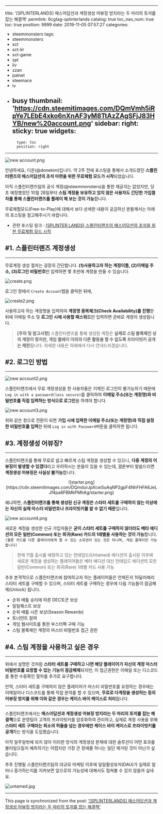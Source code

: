 
---
title: '[SPLINTERLANDS] 매스어답션과 계정생성 어뷰징 방지라는 두 마리의 토끼를 잡는 해결책'
permlink: 6cgtag-splinterlands
catalog: true
toc_nav_num: true
toc: true
position: 9999
date: 2019-11-05 07:57:27
categories:
- steemmonsters
tags:
- steemmonsters
- sct
- sct-kr
- sct-game
- spt
- liv
- zzan
- palnet
- steemace
- iv
- busy
thumbnail: 'https://cdn.steemitimages.com/DQmVmh5iRpYe7LEbE4xko6nXnAF3yM8TtAzZAgSFjJ83HYB/new%20account.png'
sidebar:
    right:
        sticky: true
widgets:
    -
        type: toc
        position: right
---


![new account.png](https://cdn.steemitimages.com/DQmVmh5iRpYe7LEbE4xko6nXnAF3yM8TtAzZAgSFjJ83HYB/new%20account.png)

안녕하세요, 디온(@donekim)입니다. 약 2주 전에 포스팅을 통해서 소개드렸던 **스플린터랜즈의 매스어답션의 초석 마련을 위한 무료체험 모드가 시작**되었습니다. 

아직 스플린터랜즈팀의 공식 계정(@steemmonsters)을 통한 재공지는 없었지만, 당초 예정했었던 10월 28일부터 **스팀 계정을 보유하고 있지 않은 사용자도 간단한 가입절차를 통해 스플린터랜즈를 플레이 해 보는 것이 가능**합니다.

무료체험모드(Free-to-Play)에 대해서 보다 상세한 내용이 궁금하신 분들께서는 아래의 포스팅을 참고해주시기 바랍니다.

- 관련 포스팅 링크 : [[SPLINTER LANDS] 스플린터랜즈의 매스어답션의 초석을 위한 무료체험 모드 시작](https://www.steemcoinpan.com/steemmonsters/@donekim/splinter-lands)



## #1. 스플린터랜즈 계정생성
---

무료계정 생성 절차는 굉장히 간단합니다. **(1)사용하고자 하는 계정이름, (2)이메일 주소, (3)로그인 비밀번호**만 입력하면 몇 초만에 계정을 만들 수 있습니다.

![create.png](https://cdn.steemitimages.com/DQmPuWUVMKZ4NUGantLFquxrmCFiJCBW9FrTWUycMwujMJU/create.png)

로그인 창에서 `Create Account`탭을 클릭한 뒤에,

![create2.png](https://cdn.steemitimages.com/DQmQu7SnqhNSLtCAn9J37Yt9swehWTadBVD1Ve4cZPd2gDW/create2.png)

사용하고자 하는 계정명을 입력하여 **계정명 중복체크(Check Availability)를 진행**한 뒤에 이메일 주소 및 **로그인 시에 사용할 패스워드**만 입력하면 곧바로 계정이 생성됩니다.

> **[주의 및 참고사항]**
> 스플린터랜즈를 통해 생성된 계정은 **실제로 스팀 블록체인 상의 계정이 맞지만, 게임 플레이 이외의 다른 활동을 할 수 없도록 프라이빗키 공개는 제한**됩니다. 자세한 내용은 아래에서 다시 안내드리겠습니다.

## #2. 로그인 방법
---
![new account2.png](https://cdn.steemitimages.com/DQmT96twwCaAqNuhWmL6o5nhZGExAtNtVzV9FGGfUDUHo9p/new%20account2.png)

스플린터랜즈에서 무료 계정생성을 한 사용자들은 키체인 로그인이 불가능하기 때문에 `Log in with a password(less secure)`를 클릭하여 **이메일 주소(또는 계정명)와 비밀번호를 직접 입력하는 방식으로 로그인**을 하여야 합니다.

![new account3.png](https://cdn.steemitimages.com/DQmRPzRCribCWaRFSevVqN8qDj5pjHevxMgLZUhd9vmRgXJ/new%20account3.png)

위와 같은 창으로 전환이 되면 **가입 시에 입력한 이메일 주소(또는 계정명)와 직접 설정한 비밀번호를 입력**한 뒤에 `Log in with Password`버튼을 클릭하면 됩니다.

## #3. 계정생성 어뷰징?
---

스플린터랜즈를 통해 무료로 쉽고 빠르게 스팀 계정을 생성할 수 있으니, **다중 계정의 어뷰징이 발생할 수 있겠다**라고 우려하시는 분들이 있을 수 있는데, 결론부터 말씀드리면 **계정생성 어뷰징은 사실상 불가능**합니다.

<center>![starter.png](https://cdn.steemitimages.com/DQmdurJpXcwSuAqNP2gpF4NhFHFA6JeLJf4pa6FBMkPMhAg/starter.png)</center>

왜냐하면, **스플린터랜즈를 통해 생성된 신규 계정은 스타터 세트를 구매하지 않는 이상에는 자신의 실제 마스터 비밀번호나 프라이빗키를 알 수 없기 때문**입니다.

![new account4.png](https://cdn.steemitimages.com/DQmerhYQzSoMawHS4pdMeudCbGFnxzCc7a4ViHS2PZbLaEN/new%20account4.png)

새로운 계정을 생성한 신규 가입자들은 **굳이 스타터 세트를 구매하지 않더라도 베타 에디션의 모든 일반(Common) 또는 희귀(Rare) 카드의 1레벨을 사용하는 것이 가능**합니다. `(물론 카드를 다른 플레이어에게 팔 수 있는 소유권이 있는 것은 아니며, 게임 플레이만 가능합니다)`

> 현재 11월 출시를 예정하고 있는 언테임드(Untamed) 에디션이 출시된 이후에 새로운 계정을 생성하는 플레이어들은 베타 에디션 대신 언테임드 에디션의 모든 일반(Common) 또는 희귀(Rare) 1레벨 카드 사용 가능

추후 본격적으로 스플린터랜즈에 참여하고자 하는 플레이어들은 언제든지 10달러짜리 스타터 세트를 구매할 수 있으며, 스타터 세트를 구매하는 경우에 다음 기능들이 잠금해제(Unlock) 됩니다.

- 순위 배틀 승리에 따른 DEC토큰 보상
- 일일퀘스트 보상
- 순위 배틀 시즌 보상(Season Rewards)
- 토너먼트 참여
- 게임 웹사이트를 통한 부스터팩 구매 기능
- 스팀 블록체인 계정의 마스터 비밀번호 접근 권한

## #4. 스팀 계정을 사용하고 싶은 경우
---

위에서 설명한 것처럼 **스타터 세트를 구매하고 나면 해당 플레이어가 자신의 계정 마스터 비밀번호를 요청할 수 있는 기능이 잠금해제**되지만, 이 접근권한은 이메일 또는 디스코드를 통한 수동확인 절차를 추가로 요구합니다.

만약, 스타터 세트를 구매하지 않은 플레이어가 마스터 비밀번호를 요청하는 경우에는 이메일이나 디스코드를 통해 직접 문의를 할 수 있으며, **무료로 다계정을 생성하는 등의 어뷰징 방지를 위해 이와 같은 경우는 케이스 바이 케이스로 처리**됩니다.

---

스플린터랜즈에서는 **매스어답션과 계정생성 어뷰징 방지라는 두 마리의 토끼를 잡는 해결책**으로 운영팀이 고객의 프라이빗키를 암호화하여 관리하고, 실제로 계정 사용을 위해 **스타터 세트 구매라는 최소의 허들을 넘는 경우에만 케이스 바이 케이스로 프라이빗키를 공개**하는 방식을 도입했습니다.

아직 일주일밖에 되지 않아 이러한 방식의 계정생성 문제에 대한 솔루션이 어떤 효과를 불러일으킬지 예측하기는 어렵지만 가장 큰 장애물 하나는 일단 제거된 것이 아닌가 싶습니다. 

추후 진행될 스플린터랜즈팀의 대규모 마케팅 이후에 일일활성유저(DAU)가 실제로 얼마나 증가하는지를 지켜보면 앞으로의 가능성에 대해서도 점쳐볼 수 있지 않을까 싶네요.



![untamed.jpg](https://files.steempeak.com/file/steempeak/donekim/QrGm5BRR-untamed.jpg)

- - -

This page is synchronized from the post: ['[SPLINTERLANDS] 매스어답션과 계정생성 어뷰징 방지라는 두 마리의 토끼를 잡는 해결책'](https://steemit.com/@donekim/6cgtag-splinterlands)
